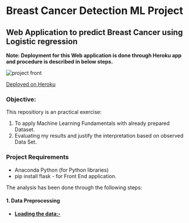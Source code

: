 # Breast Cancer Detection ML Project
## Web Application to predict Breast Cancer using Logistic regression
**Note: Deployment for this Web application is done through Heroku app and procedure is described in below steps.**

![project front](https://user-images.githubusercontent.com/28431152/196962909-90bac9b4-bec9-4e69-a754-335868fefd2b.JPG)

[Deployed on Heroku](https://breast-cancer-detection-webapp.herokuapp.com/)
 
### Objective:
This repositiory is an practical exercise:

1. To apply Machine Learning Fundamentals with already prepared Dataset.
2. Evaluating my results and justify the interpretation based on observed Data Set.

### Project Requirements
* Anaconda Python (for Python libraries)
* pip install flask - for Front End application.

The analysis has been done through the following steps:

#### 1. Data Preprocessing
* <ins>**Loading the data:-**</ins> 

